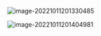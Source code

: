 ![image-20221011201330485](E:\File\TyporaNote\img\day01\image-20221011201330485.png)



 ![image-20221011201404981](E:\File\TyporaNote\img\day01\image-20221011201404981.png)